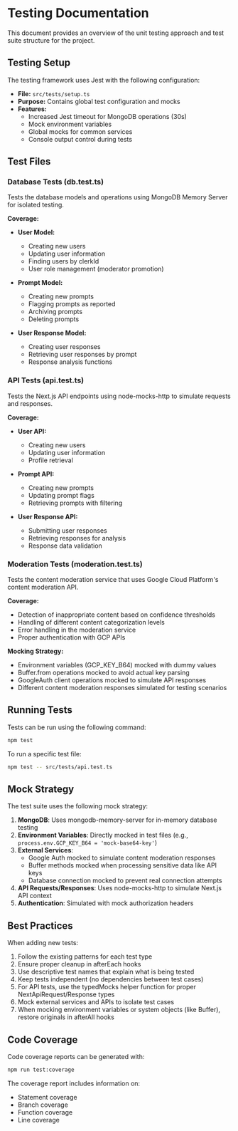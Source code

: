 # Testing Documentation

This document provides an overview of the unit testing approach and test suite structure for the project.

## Testing Setup

The testing framework uses Jest with the following configuration:

- **File:** `src/tests/setup.ts`
- **Purpose:** Contains global test configuration and mocks
- **Features:**
  - Increased Jest timeout for MongoDB operations (30s)
  - Mock environment variables
  - Global mocks for common services
  - Console output control during tests

## Test Files

### Database Tests (db.test.ts)

Tests the database models and operations using MongoDB Memory Server for isolated testing.

**Coverage:**

- **User Model:**
  - Creating new users
  - Updating user information
  - Finding users by clerkId
  - User role management (moderator promotion)

- **Prompt Model:**
  - Creating new prompts
  - Flagging prompts as reported
  - Archiving prompts
  - Deleting prompts

- **User Response Model:**
  - Creating user responses
  - Retrieving user responses by prompt
  - Response analysis functions

### API Tests (api.test.ts)

Tests the Next.js API endpoints using node-mocks-http to simulate requests and responses.

**Coverage:**

- **User API:**
  - Creating new users
  - Updating user information
  - Profile retrieval

- **Prompt API:**
  - Creating new prompts
  - Updating prompt flags
  - Retrieving prompts with filtering

- **User Response API:**
  - Submitting user responses
  - Retrieving responses for analysis
  - Response data validation

### Moderation Tests (moderation.test.ts)

Tests the content moderation service that uses Google Cloud Platform's content moderation API.

**Coverage:**
- Detection of inappropriate content based on confidence thresholds
- Handling of different content categorization levels
- Error handling in the moderation service
- Proper authentication with GCP APIs

**Mocking Strategy:**
- Environment variables (GCP_KEY_B64) mocked with dummy values
- Buffer.from operations mocked to avoid actual key parsing
- GoogleAuth client operations mocked to simulate API responses
- Different content moderation responses simulated for testing scenarios

## Running Tests

Tests can be run using the following command:

```bash
npm test
```

To run a specific test file:

```bash
npm test -- src/tests/api.test.ts
```

## Mock Strategy

The test suite uses the following mock strategy:

1. **MongoDB**: Uses mongodb-memory-server for in-memory database testing
2. **Environment Variables**: Directly mocked in test files (e.g., `process.env.GCP_KEY_B64 = 'mock-base64-key'`)
3. **External Services**: 
   - Google Auth mocked to simulate content moderation responses
   - Buffer methods mocked when processing sensitive data like API keys
   - Database connection mocked to prevent real connection attempts
4. **API Requests/Responses**: Uses node-mocks-http to simulate Next.js API context
5. **Authentication**: Simulated with mock authorization headers

## Best Practices

When adding new tests:

1. Follow the existing patterns for each test type
2. Ensure proper cleanup in afterEach hooks
3. Use descriptive test names that explain what is being tested
4. Keep tests independent (no dependencies between test cases)
5. For API tests, use the typedMocks helper function for proper NextApiRequest/Response types
6. Mock external services and APIs to isolate test cases
7. When mocking environment variables or system objects (like Buffer), restore originals in afterAll hooks

## Code Coverage

Code coverage reports can be generated with:

```bash
npm run test:coverage
```

The coverage report includes information on:
- Statement coverage
- Branch coverage
- Function coverage
- Line coverage 